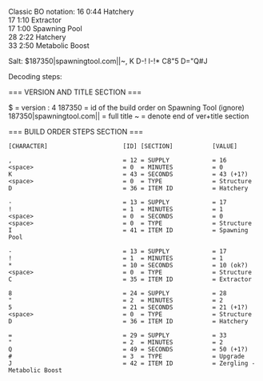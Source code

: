 Classic BO notation:
  16	  0:44	  Hatchery	  
  17	  1:10	  Extractor	  
  17	  1:00	  Spawning Pool	  
  28	  2:22	  Hatchery	  
  33	  2:50	  Metabolic Boost	  

Salt:
$187350|spawningtool.com||~, K D-!  I-!* C8"5 D="Q#J

Decoding steps:

=== VERSION AND TITLE SECTION ===

$                               = version : 4
187350                          = id of the build order on Spawning Tool (ignore)
187350|spawningtool.com||       = full title
~                               = denote end of ver+title section

=== BUILD ORDER STEPS SECTION ===
```
[CHARACTER]                     [ID] [SECTION]           [VALUE]

,                               = 12 = SUPPLY            = 16
<space>                         = 0  = MINUTES           = 0
K                               = 43 = SECONDS           = 43 (+1?)
<space>                         = 0  = TYPE              = Structure
D                               = 36 = ITEM ID           = Hatchery

-                               = 13 = SUPPLY            = 17
!                               = 1  = MINUTES           = 1
<space>                         = 0  = SECONDS           = 0
<space>                         = 0  = TYPE              = Structure
I                               = 41 = ITEM ID           = Spawning Pool

-                               = 13 = SUPPLY            = 17
!                               = 1  = MINUTES           = 1
*                               = 10 = SECONDS           = 10 (ok?)
<space>                         = 0  = TYPE              = Structure
C                               = 35 = ITEM ID           = Extractor

8                               = 24 = SUPPLY            = 28
"                               = 2  = MINUTES           = 2
5                               = 21 = SECONDS           = 21 (+1?)
<space>                         = 0  = TYPE              = Structure
D                               = 36 = ITEM ID           = Hatchery

=                               = 29 = SUPPLY            = 33
"                               = 2  = MINUTES           = 2
Q                               = 49 = SECONDS           = 50 (+1?)
#                               = 3  = TYPE              = Upgrade
J                               = 42 = ITEM ID           = Zergling - Metabolic Boost
```

<!-- Note that due to size limitations, all workers are removed. Additionally, only the first 3 supply buildings are included, and only the first 10 of any other unit are included. -->